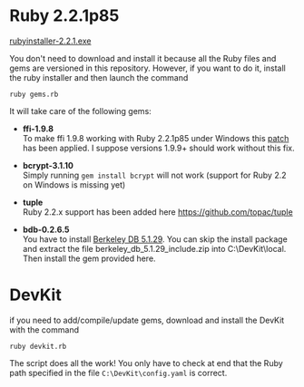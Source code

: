 # Ruby 2.2.1p85

[rubyinstaller-2.2.1.exe](http://dl.bintray.com/oneclick/rubyinstaller/rubyinstaller-2.2.1.exe)

You don't need to download and install it because all the Ruby files and gems are versioned
in this repository. However, if you want to do it, install the ruby installer and then launch the command

  `ruby gems.rb`

It will take care of the following gems:

* **ffi-1.9.8**  
To make ffi 1.9.8 working with Ruby 2.2.1p85 under Windows this [patch](https://github.com/ffi/ffi/commit/4168ef3dbd56a7b52978efb2ff7d0dc448f8f8f1?diff=unified)
has been applied. I suppose versions 1.9.9+ should work without this fix.

* **bcrypt-3.1.10**  
Simply running `gem install bcrypt` will not work (support for Ruby 2.2 on Windows is missing yet)

* **tuple**  
Ruby 2.2.x support has been added here https://github.com/topac/tuple

* **bdb-0.2.6.5**  
You have to install [Berkeley DB 5.1.29](http://download.oracle.com/berkeley-db). You can skip the install package and
extract the file berkeley_db_5.1.29_include.zip into C:\DevKit\local. Then install the gem provided here.

# DevKit

if you need to add/compile/update gems, download and install the DevKit with the command

  `ruby devkit.rb`

The script does all the work! You only have to check at end that the Ruby path
specified in the file `C:\DevKit\config.yaml` is correct.

